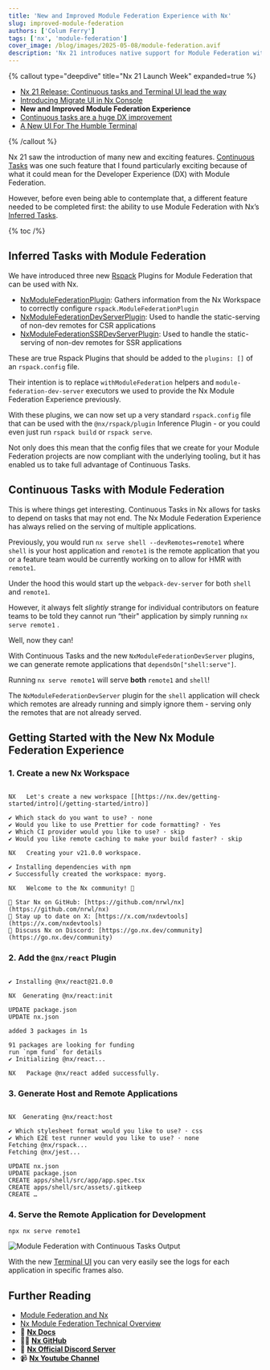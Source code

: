 ```yaml
---
title: 'New and Improved Module Federation Experience with Nx'
slug: improved-module-federation
authors: ['Colum Ferry']
tags: ['nx', 'module-federation']
cover_image: /blog/images/2025-05-08/module-federation.avif
description: 'Nx 21 introduces native support for Module Federation with Inferred Tasks and Continuous Tasks, enabling streamlined Rspack configs and seamless multi-app serving for improved developer experience.'
---
```


{% callout type="deepdive" title="Nx 21 Launch Week" expanded=true %}

- [Nx 21 Release: Continuous tasks and Terminal UI lead the way](/blog/nx-21-release)
- [Introducing Migrate UI in Nx Console](/blog/migrate-ui)
- **New and Improved Module Federation Experience**
- [Continuous tasks are a huge DX improvement](/blog/nx-21-continuous-tasks)
- [A New UI For The Humble Terminal](/blog/nx-21-terminal-ui)

{% /callout %}

Nx 21 saw the introduction of many new and exciting features. [Continuous Tasks](/reference/project-configuration#continuous) was one such feature that I found particularly exciting because of what it could mean for the Developer Experience (DX) with Module Federation.

However, before even being able to contemplate that, a different feature needed to be completed first: the ability to use Module Federation with Nx’s [Inferred Tasks](/concepts/inferred-tasks).

{% toc /%}

## Inferred Tasks with Module Federation

We have introduced three new [Rspack](https://rspack.dev) Plugins for Module Federation that can be used with Nx.

- [NxModuleFederationPlugin](/nx-api/module-federation/documents/nx-module-federation-plugin): Gathers information from the Nx Workspace to correctly configure `rspack.ModuleFederationPlugin`
- [NxModuleFederationDevServerPlugin](/nx-api/module-federation/documents/nx-module-federation-dev-server-plugin): Used to handle the static-serving of non-dev remotes for CSR applications
- [NxModuleFederationSSRDevServerPlugin](/nx-api/module-federation/documents/nx-module-federation-dev-server-plugin#server-side-rendering): Used to handle the static-serving of non-dev remotes for SSR applications

These are true Rspack Plugins that should be added to the `plugins: []` of an `rspack.config` file.

Their intention is to replace `withModuleFederation` helpers and `module-federation-dev-server` executors we used to provide the Nx Module Federation Experience previously.

With these plugins, we can now set up a very standard `rspack.config` file that can be used with the `@nx/rspack/plugin` Inference Plugin - or you could even just run `rspack build` or `rspack serve`.

Not only does this mean that the config files that we create for your Module Federation projects are now compliant with the underlying tooling, but it has enabled us to take full advantage of Continuous Tasks.

## Continuous Tasks with Module Federation

This is where things get interesting. Continuous Tasks in Nx allows for tasks to depend on tasks that may not end. The Nx Module Federation Experience has always relied on the serving of multiple applications.

Previously, you would run `nx serve shell --devRemotes=remote1` where `shell` is your host application and `remote1` is the remote application that you or a feature team would be currently working on to allow for HMR with `remote1`.

Under the hood this would start up the `webpack-dev-server` for both `shell` and `remote1`.

However, it always felt _slightly_ strange for individual contributors on feature teams to be told they cannot run “their" application by simply running `nx serve remote1` .

Well, now they can!

With Continuous Tasks and the new `NxModuleFederationDevServer` plugins, we can generate remote applications that `dependsOn["shell:serve"]`.

Running `nx serve remote1` will serve **both** `remote1` and `shell`!

The `NxModuleFederationDevServer` plugin for the `shell` application will check which remotes are already running and simply ignore them - serving only the remotes that are not already served.

## Getting Started with the New Nx Module Federation Experience

### 1. Create a new Nx Workspace

```plaintext {% command="npx create-nx-workspace@latest myorg" path="~/" %}

NX   Let's create a new workspace [[https://nx.dev/getting-started/intro](/getting-started/intro)]

✔ Which stack do you want to use? · none
✔ Would you like to use Prettier for code formatting? · Yes
✔ Which CI provider would you like to use? · skip
✔ Would you like remote caching to make your build faster? · skip

NX   Creating your v21.0.0 workspace.

✔ Installing dependencies with npm
✔ Successfully created the workspace: myorg.

NX   Welcome to the Nx community! 👋

🌟 Star Nx on GitHub: [https://github.com/nrwl/nx](https://github.com/nrwl/nx)
📢 Stay up to date on X: [https://x.com/nxdevtools](https://x.com/nxdevtools)
💬 Discuss Nx on Discord: [https://go.nx.dev/community](https://go.nx.dev/community)

```

### 2. Add the `@nx/react` Plugin

```plaintext {% command="npx nx add @nx/react" path="~/myorg" %}

✔ Installing @nx/react@21.0.0

NX  Generating @nx/react:init

UPDATE package.json
UPDATE nx.json

added 3 packages in 1s

91 packages are looking for funding
run `npm fund` for details
✔ Initializing @nx/react...

NX   Package @nx/react added successfully.

```

### 3. Generate Host and Remote Applications

```plaintext {% command="npx nx g @nx/react:host apps/shell --remotes=remote1,remote2 --bundler=rspack" path="~/myorg" %}

NX  Generating @nx/react:host

✔ Which stylesheet format would you like to use? · css
✔ Which E2E test runner would you like to use? · none
Fetching @nx/rspack...
Fetching @nx/jest...

UPDATE nx.json
UPDATE package.json
CREATE apps/shell/src/app/app.spec.tsx
CREATE apps/shell/src/assets/.gitkeep
CREATE …

```

### 4. Serve the Remote Application for Development

`npx nx serve remote1`

![Module Federation with Continuous Tasks Output](/blog/images/2025-05-08/module-federation-continuous-tasks.avif)

With the new [Terminal UI](/recipes/running-tasks/terminal-ui) you can very easily see the logs for each application in specific frames also.

## Further Reading

- [Module Federation and Nx](/concepts/module-federation/module-federation-and-nx)
- [Nx Module Federation Technical Overview](/concepts/module-federation/nx-module-federation-technical-overview)
- 🧠 [**Nx Docs**](/getting-started/intro)
- 👩‍💻 [**Nx GitHub**](https://github.com/nrwl/nx)
- 💬 [**Nx Official Discord Server**](https://go.nx.dev/community)
- 📹 [**Nx Youtube Channel**](https://www.youtube.com/@nxdevtools)
